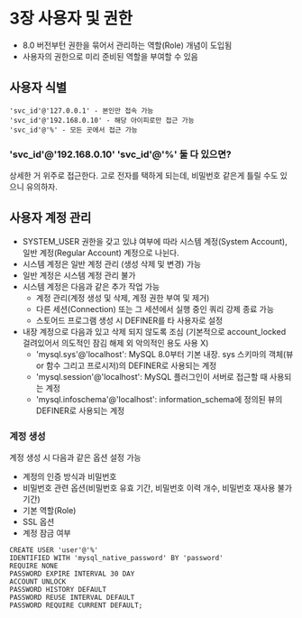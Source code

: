 # 3장 사용자 및 권한

- 8.0 버전부턴 권한을 묶어서 관리하는 역할(Role) 개념이 도입됨
- 사용자의 권한으로 미리 준비된 역할을 부여할 수 있음

## 사용자 식별

```text
'svc_id'@'127.0.0.1' - 본인만 접속 가능
'svc_id'@'192.168.0.10' - 해당 아이피로만 접근 가능
'svc_id'@'%' - 모든 곳에서 접근 가능
```

### 'svc_id'@'192.168.0.10' 'svc_id'@'%' 둘 다 있으면?

상세한 거 위주로 접근한다. 고로 전자를 택하게 되는데, 비밀번호 같은게 틀릴 수도 있으니 유의하자.

## 사용자 계정 관리

- SYSTEM_USER 권한을 갖고 있냐 여부에 따라 시스템 계정(System Account), 일반 계정(Regular Account) 계정으로 나뉜다.
- 시스템 계정은 일반 계정 관리 (생성 삭제 및 변경) 가능
- 일반 계정은 시스템 계정 관리 불가
- 시스템 계정은 다음과 같은 추가 작업 가능
  - 계정 관리(계정 생성 및 삭제, 계정 권한 부여 및 제거)
  - 다른 세션(Connection) 또는 그 세션에서 실행 중인 쿼리 강제 종료 가능
  - 스토어드 프로그램 생성 시 DEFINER를 타 사용자로 설정
- 내장 계정으로 다음과 있고 삭제 되지 않도록 조심 (기본적으로 account_locked 걸려있어서 의도적인 잠김 해제 외 악의적인 용도 사용 X)
  - 'mysql.sys'@'localhost': MySQL 8.0부터 기본 내장. sys 스키마의 객체(뷰 or 함수 그리고 프로시저)의 DEFINER로 사용되는 계정
  - 'mysql.session'@'localhost': MySQL 플러그인이 서버로 접근할 때 사용되는 계정
  - 'mysql.infoschema'@'localhost': information_schema에 정의된 뷰의 DEFINER로 사용되는 계정

### 계정 생성

계정 생성 시 다음과 같은 옵션 설정 가능

- 계정의 인증 방식과 비밀번호
- 비밀번호 관련 옵션(비밀번호 유효 기간, 비밀번호 이력 개수, 비밀번호 재사용 불가 기간)
- 기본 역할(Role)
- SSL 옵션
- 계정 잠금 여부

```mysql
CREATE USER 'user'@'%'
IDENTIFIED WITH 'mysql_native_password' BY 'password'
REQUIRE NONE
PASSWORD EXPIRE INTERVAL 30 DAY
ACCOUNT UNLOCK 
PASSWORD HISTORY DEFAULT 
PASSWORD REUSE INTERVAL DEFAULT 
PASSWORD REQUIRE CURRENT DEFAULT;
```